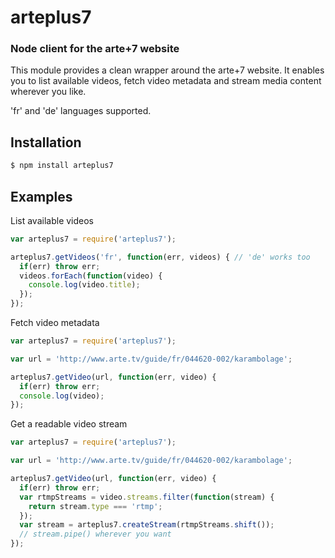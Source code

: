 arteplus7
=========

### Node client for the arte+7 website

This module provides a clean wrapper around the arte+7 website. It enables you to list available videos, fetch video metadata and 
stream media content wherever you like.

'fr' and 'de' languages supported.

Installation
------------

``` bash
$ npm install arteplus7
```

Examples
--------

List available videos
``` javascript
var arteplus7 = require('arteplus7');

arteplus7.getVideos('fr', function(err, videos) { // 'de' works too
  if(err) throw err;
  videos.forEach(function(video) {
    console.log(video.title);
  });
});
```

Fetch video metadata
``` javascript
var arteplus7 = require('arteplus7');

var url = 'http://www.arte.tv/guide/fr/044620-002/karambolage';

arteplus7.getVideo(url, function(err, video) {
  if(err) throw err;
  console.log(video);
});
```

Get a readable video stream
``` javascript
var arteplus7 = require('arteplus7');

var url = 'http://www.arte.tv/guide/fr/044620-002/karambolage';

arteplus7.getVideo(url, function(err, video) {
  if(err) throw err;
  var rtmpStreams = video.streams.filter(function(stream) {
    return stream.type === 'rtmp';
  });
  var stream = arteplus7.createStream(rtmpStreams.shift());
  // stream.pipe() wherever you want
});
```
